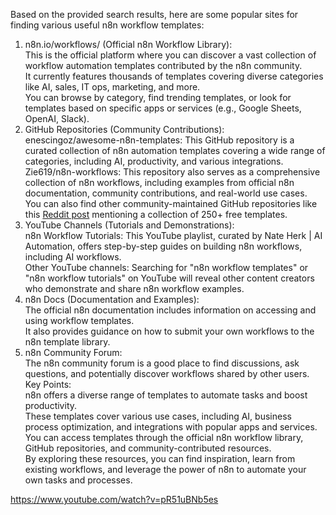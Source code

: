 Based on the provided search results, here are some popular sites for finding various useful n8n workflow templates:  
1. n8n.io/workflows/ (Official n8n Workflow Library):  
This is the official platform where you can discover a vast collection of workflow automation templates contributed by the n8n community.  
It currently features thousands of templates covering diverse categories like AI, sales, IT ops, marketing, and more.  
You can browse by category, find trending templates, or look for templates based on specific apps or services (e.g., Google Sheets, OpenAI, Slack).  
2. GitHub Repositories (Community Contributions):  
enescingoz/awesome-n8n-templates: This GitHub repository is a curated collection of n8n automation templates covering a wide range of categories, including AI, productivity, and various integrations.  
Zie619/n8n-workflows: This repository also serves as a comprehensive collection of n8n workflows, including examples from official n8n documentation, community contributions, and real-world use cases.  
You can also find other community-maintained GitHub repositories like this [Reddit post](https://www.reddit.com/r/n8n/comments/1khyn91/250_free_n8n_automation_templates_the_ultimate/) mentioning a collection of 250+ free templates.  
3. YouTube Channels (Tutorials and Demonstrations):  
n8n Workflow Tutorials: This YouTube playlist, curated by Nate Herk | AI Automation, offers step-by-step guides on building n8n workflows, including AI workflows.  
Other YouTube channels: Searching for "n8n workflow templates" or "n8n workflow tutorials" on YouTube will reveal other content creators who demonstrate and share n8n workflow examples.  
4. n8n Docs (Documentation and Examples):  
The official n8n documentation includes information on accessing and using workflow templates.  
It also provides guidance on how to submit your own workflows to the n8n template library.  
5. n8n Community Forum:  
The n8n community forum is a good place to find discussions, ask questions, and potentially discover workflows shared by other users.   
Key Points:  
n8n offers a diverse range of templates to automate tasks and boost productivity.  
These templates cover various use cases, including AI, business process optimization, and integrations with popular apps and services.  
You can access templates through the official n8n workflow library, GitHub repositories, and community-contributed resources.   
By exploring these resources, you can find inspiration, learn from existing workflows, and leverage the power of n8n to automate your own tasks and processes.  

https://www.youtube.com/watch?v=pR51uBNb5es
